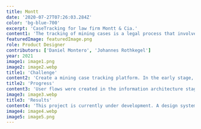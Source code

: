 ```yaml
---
title: Montt
date: '2020-07-27T07:26:03.284Z'
color: 'bg-blue-700'
excerpt: 'CaseTracking for law firm Montt & Cia.'
content1: 'The tracking of mining cases is a legal process that involves many stages. The client required a platform that would allow them to track and document the process, to better focus their resources.'
featuredImage: featuredImage.png
role: Product Designer
contributors: ['Daniel Montero', 'Johannes Rothkegel']
year: 2021
image1: image1.png
image2: image2.webp
title1: 'Challenge'
content2: 'Create a mining case tracking platform. In the early stage, the big problem was the gap that the development team had in the technical and legal knowledge that the whole process contemplated.'
title2: 'Progress'
content3: 'User flows were created in the information architecture stage. For the structure and availability of the content, some wireframes were worked on. Finally, I created a design system that allowed me to manage the visual consistency between the different mockups.'
image3: image3.webp
title3: 'Results'
content4: 'This project is currently under development. A design system was developed that allows scaling this project according to the new requirements of the client and having the flexibility required for a product like this.'
image4: image4.webp
image5: image5.png
---
```

